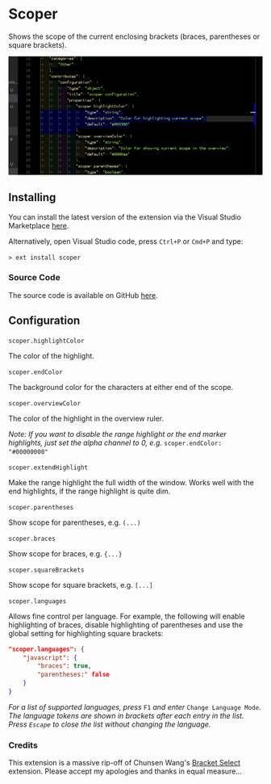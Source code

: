 # Scoper

Shows the scope of the current enclosing brackets (braces, parentheses or square brackets).

![screenshot](https://raw.githubusercontent.com/Gruntfuggly/scoper/master/screenshot.png)

## Installing

You can install the latest version of the extension via the Visual Studio
Marketplace [here](https://marketplace.visualstudio.com/items?itemName=Gruntfuggly.scoper).

Alternatively, open Visual Studio code, press `Ctrl+P` or `Cmd+P` and type:

`> ext install scoper`

### Source Code

The source code is available on GitHub [here](https://github.com/Gruntfuggly/scoper).

## Configuration

`scoper.highlightColor`

The color of the highlight.

`scoper.endColor`

The background color for the characters at either end of the scope.

`scoper.overviewColor`

The color of the highlight in the overview ruler.

*Note: If you want to disable the range highlight or the end marker highlights,
just set the alpha channel to 0, e.g.* `scoper.endColor: "#00000000"`

`scoper.extendHighlight`

Make the range highlight the full width of the window. Works well with the end highlights, if the range highlight is quite dim.

`scoper.parentheses`

Show scope for parentheses, e.g. `(...)`

`scoper.braces`

Show scope for braces, e.g. `{...}`

`scoper.squareBrackets`

Show scope for square brackets, e.g. `[...]`

`scoper.languages`

Allows fine control per language. For example, the following will enable
highlighting of braces, disable highlighting of parentheses and use the global
setting for highlighting square brackets:

```json
"scoper.languages": {
    "javascript": {
        "braces": true,
        "parentheses:" false
    }
}
```

*For a list of supported languages, press* `F1` *and enter* `Change Language Mode`. *The language tokens are shown in brackets after each entry in the list. Press `Escape` to close the list without changing the language.*

### Credits

This extension is a massive rip-off of Chunsen Wang's [Bracket
Select](https://marketplace.visualstudio.com/items?itemName=chunsen.bracket-select)
extension. Please accept my apologies and thanks in equal measure...
